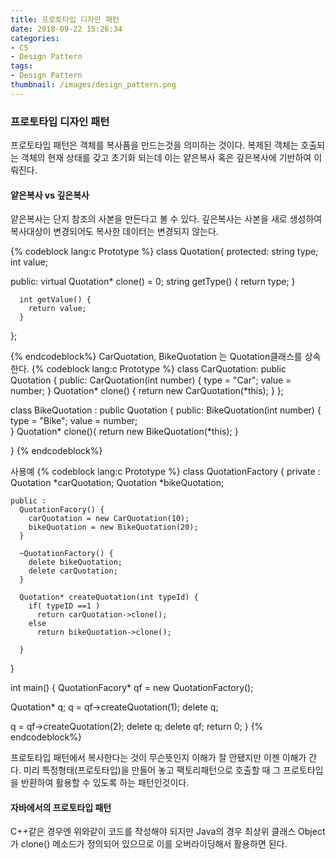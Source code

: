 ```yaml
---
title: 프로토타입 디자인 패턴
date: 2018-09-22 15:26:34
categories:
- CS
- Design Pattern
tags:
- Design Pattern
thumbnail: /images/design_pattern.png
---
```

### 프로토타입 디자인 패턴
프로토타입 패턴은 객체를 복사품을 만드는것을 의미하는 것이다. 복제된 객체는 호출되는 객체의 현재 상태를 갖고 초기화 되는데 이는 얕은복사 혹은 깊은복사에 기반하여 이뤄진다.

#### 얕은복사 vs 깊은복사
얕은복사는 단지 참조의 사본을 만든다고 볼 수 있다.
깊은복사는 사본을 새로 생성하여 복사대상이 변경되어도 복사한 데이터는 변경되지 않는다.


{% codeblock lang:c Prototype %}
class Quotation{
  protected:
    string type;
    int value;

  public:
      virtual Quotation* clone() = 0;
      string getType() {
        return type;
      }

      int getValue() {
        return value;        
      }        
};

{% endcodeblock%}
CarQuotation, BikeQuotation 는 Quotation클래스를 상속한다.
{% codeblock lang:c Prototype %}
class CarQuotation: public Quotation {
  public:
   CarQuotation(int number) {
     type = "Car";
     value = number;
  }
  Quotation* clone() {
    return new CarQuotation(*this);
    }
};

class BikeQuotation : public Quotation {
  public:
    BikeQuotation(int number) {
      type = "Bike";
      value = number;      
    }
    Quotation* clone(){
      return new BikeQuotation(*this);
    }

}
{% endcodeblock%}

사용예
{% codeblock lang:c Prototype %}
  class QuotationFactory {
    private :
      Quotation *carQuotation;
      Quotation *bikeQuotation;

    public :
      QuotationFacory() {
        carQuotation = new CarQuotation(10);
        bikeQuotation = new BikeQuotation(20);
      }

      ~QuotationFactory() {
        delete bikeQuotation;
        delete carQuotation;
      }

      Quotation* createQuotation(int typeId) {
        if( typeID ==1 )
          return carQuotation->clone();
        else
          return bikeQuotation->clone();

      }
  }

int main() {
  QuotationFacory* qf = new QuotationFactory();

  Quotation* q;
  q = qf->createQuotation(1);
  delete q;

  q = qf->createQuotation(2);
  delete q;
  delete qf;
  return 0;
}
{% endcodeblock%}

프로토타입 패턴에서 복사한다는 것이 무슨뜻인지 이해가 잘 안됐지만 이젠 이해가 간다. 미리 특정형태(프로토타입)을 만들어 놓고 팩토리패턴으로 호출할 때 그 프로토타입을 반환하여 활용할 수 있도록 하는 패턴인것이다.

#### 자바에서의 프로토타입 패턴
C++같은 경우엔 위와같이 코드를 작성해야 되지만 Java의 경우 최상위 클래스 Object가 clone() 메소드가 정의되어 있으므로 이를 오버라이딩해서 활용하면 된다.
